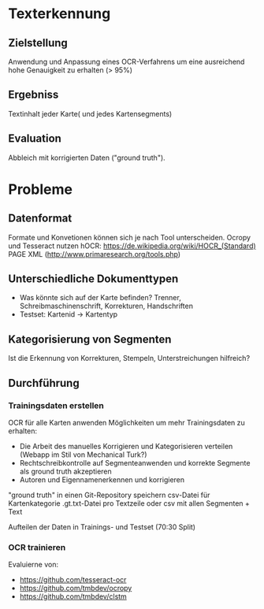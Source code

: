# Texterkennung

## Zielstellung
Anwendung und Anpassung eines OCR-Verfahrens um
eine ausreichend hohe Genauigkeit zu erhalten (> 95%)

## Ergebniss
Textinhalt jeder Karte( und jedes Kartensegments)

## Evaluation 
Abbleich mit korrigierten Daten ("ground truth").

# Probleme
## Datenformat
Formate und Konvetionen können sich je nach Tool unterscheiden.
Ocropy und Tesseract nutzen hOCR: https://de.wikipedia.org/wiki/HOCR_(Standard)
PAGE XML (http://www.primaresearch.org/tools.php)

## Unterschiedliche Dokumenttypen
* Was könnte sich auf der Karte befinden? Trenner, Schreibmaschinenschrift, Korrekturen, Handschriften
* Testset: Kartenid -> Kartentyp

## Kategorisierung von Segmenten
Ist die Erkennung von Korrekturen, Stempeln, Unterstreichungen hilfreich?


## Durchführung
### Trainingsdaten erstellen
OCR für alle Karten anwenden
Möglichkeiten um mehr Trainingsdaten zu erhalten:
* Die Arbeit des manuelles Korrigieren und Kategorisieren verteilen (Webapp im Stil von Mechanical Turk?)
* Rechtschreibkontrolle auf Segmenteanwenden und korrekte Segmente als ground truth akzeptieren
* Autoren und Eigennamenerkennen und korrigieren

"ground truth" in einen Git-Repository speichern
csv-Datei für Kartenkategorie
.gt.txt-Datei pro Textzeile oder csv mit allen Segmenten + Text

Aufteilen der Daten in Trainings- und Testset (70:30 Split)

### OCR trainieren
Evaluierne von:
* https://github.com/tesseract-ocr
* https://github.com/tmbdev/ocropy
* https://github.com/tmbdev/clstm
